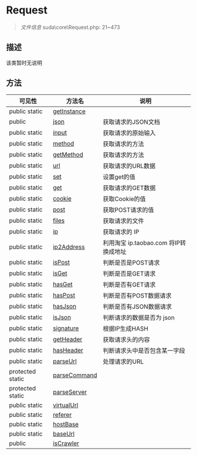 #  Request 

> *文件信息* suda\core\Request.php: 21~473



## 描述

该类暂时无说明






## 方法


| 可见性 | 方法名 | 说明 |
|--------|-------|------|
| public static|[getInstance](Request/getInstance.md) |  |
| public |[json](Request/json.md) | 获取请求的JSON文档 |
| public static|[input](Request/input.md) | 获取请求的原始输入 |
| public static|[method](Request/method.md) | 获取请求的方法 |
| public static|[getMethod](Request/getMethod.md) | 获取请求的方法 |
| public static|[url](Request/url.md) | 获取请求的URL数据 |
| public static|[set](Request/set.md) | 设置get的值 |
| public static|[get](Request/get.md) | 获取请求的GET数据 |
| public static|[cookie](Request/cookie.md) | 获取Cookie的值 |
| public static|[post](Request/post.md) | 获取POST请求的值 |
| public static|[files](Request/files.md) | 获取请求的文件 |
| public static|[ip](Request/ip.md) | 获取请求的 IP |
| public static|[ip2Address](Request/ip2Address.md) | 利用淘宝 ip.taobao.com 将IP转换成地址 |
| public static|[isPost](Request/isPost.md) | 判断是否是POST请求 |
| public static|[isGet](Request/isGet.md) | 判断是否是GET请求 |
| public static|[hasGet](Request/hasGet.md) | 判断是否有GET请求 |
| public static|[hasPost](Request/hasPost.md) | 判断是否有POST数据请求 |
| public static|[hasJson](Request/hasJson.md) | 判断是否有JSON数据请求 |
| public static|[isJson](Request/isJson.md) | 判断请求的数据是否为 json |
| public static|[signature](Request/signature.md) | 根据IP生成HASH |
| public static|[getHeader](Request/getHeader.md) | 获取请求头的内容 |
| public static|[hasHeader](Request/hasHeader.md) | 判断请求头中是否包含某一字段 |
| public static|[parseUrl](Request/parseUrl.md) | 处理请求的URL |
| protected static|[parseCommand](Request/parseCommand.md) |  |
| protected static|[parseServer](Request/parseServer.md) |  |
| public static|[virtualUrl](Request/virtualUrl.md) |  |
| public static|[referer](Request/referer.md) |  |
| public static|[hostBase](Request/hostBase.md) |  |
| public static|[baseUrl](Request/baseUrl.md) |  |
| public |[isCrawler](Request/isCrawler.md) |  |
